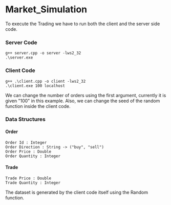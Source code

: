 # Market_Simulation

To execute the Trading we have to run both the client and the server side code.

### Server Code
```
g++ server.cpp -o server -lws2_32
.\server.exe
```

### Client Code
```
g++ .\client.cpp -o client -lws2_32
.\client.exe 100 localhost
```
We can change the number of orders using the first argument, currently it is given "100" in this example.
Also, we can change the seed of the random function inside the client code.

### Data Structures
#### Order
```
Order Id : Integer
Order Direction : String -> ("buy", "sell")
Order Price : Double 
Order Quantity : Integer
```

#### Trade
```
Trade Price : Double
Trade Quantity : Integer
```


The dataset is generated by the client code itself using the Random function.

